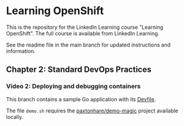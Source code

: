 # Learning OpenShift

This is the repository for the LinkedIn Learning course "Learning OpenShift". The full course is available from LinkedIn Learning.

See the readme file in the main branch for updated instructions and information.

## Chapter 2: Standard DevOps Practices

### Video 2: Deploying and debugging containers

This branch contains a sample Go application with its [Devfile](https://devfile.io/).

The file `demo.sh` requires the [paxtonhare/demo-magic](https://github.com/paxtonhare/demo-magic) project available locally.
